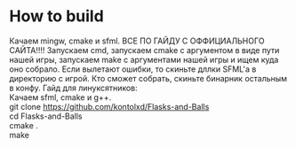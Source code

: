 # How to build  
Качаем mingw, cmake и sfml. ВСЕ ПО ГАЙДУ С ОФФИЦИАЛЬНОГО САЙТА!!!! Запускаем cmd, запускаем cmake с аргументом в виде пути нашей игры, запускаем make с 
аргументами нашей игры и ищем куда оно собрало. Если вылетают ошибки, то скиньте дллки SFML'а в директорию с игрой. Кто сможет собрать, скиньте бинарник остальным в конфу.
Гайд для линуксятников:  
Качаем sfml, cmake и g++.  
git clone https://github.com/kontolxd/Flasks-and-Balls  
cd Flasks-and-Balls  
cmake .  
make  
